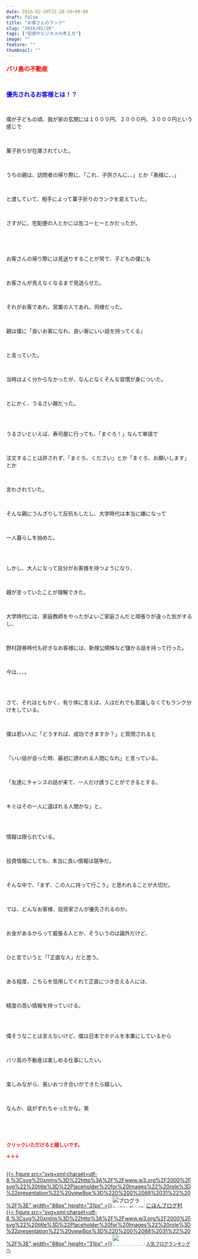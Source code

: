 ```yaml
---
date: 2016-02-20T22:28:59+09:00
draft: false
title: "お客さんのランク"
slug: "2016/02/20"
tags: ["投資やビジネスの考え方"]
image: ""
feature: ""
thumbnail: ""
---
```

<p><font color="#ff0000" size="3"><strong>バリ島の不動産</strong></font></p><br/><p><font color="#0000ff" size="3"><strong>優先されるお客様とは！？</strong></font></p><br/><p>僕が子どもの頃、我が家の玄関には１０００円、２０００円、３０００円という感じで</p><br/><p>菓子折りが在庫されていた。</p><br/><p>うちの親は、訪問者の帰り際に、「これ、子供さんに、、」とか「奥様に、、」</p><br/><p>と渡していて、相手によって菓子折りのランクを変えていた。</p><br/><p>さすがに、宅配便の人とかには缶コーヒーとかだったが。</p><br/><p><br/></p><p>お客さんの帰り際には見送りすることが常で、子どもの僕にも</p><br/><p>お客さんが見えなくなるまで見送らせた。</p><br/><p>それがお客であれ、営業の人であれ、同様だった。</p><br/><p>親は僕に「良いお客になれ、良い客にいい話を持ってくる」</p><br/><p>と言っていた。</p><br/><p>当時はよく分からなかったが、なんとなくそんな習慣が身についた。</p><br/><p>とにかく、うるさい親だった。</p><br/><br/><p>うるさいといえば、寿司屋に行っても、「まぐろ！」なんて単語で</p><br/><p>注文することは許されず、「まぐろ、ください」とか「まぐろ、お願いします」とか</p><br/><p>言わされていた。</p><br/><p>そんな親にうんざりして反抗もしたし、大学時代は本当に嫌になって</p><br/><p>一人暮らしを始めた。</p><br/><br/><p>しかし、大人になって自分がお客様を持つようになり、</p><br/><p>親が言っていたことが理解できた。</p><br/><p>大学時代には、家庭教師をやったがよいご家庭さんだと頑張りが違った気がするし、</p><br/><p>野村證券時代も好きなお客様には、新規公開株など儲かる話を持って行った。</p><br/><p>今は、、、。</p><br/><br/><p>さて、それはともかく、有り体に言えば、人はだれでも意識しなくてもランク分けをしている。</p><br/><p>僕は若い人に「どうすれば、成功できますか？」と質問されると</p><br/><p>「いい話が会った時、最初に誘われる人間になれ」と言っている。</p><br/><p>「友達にチャンスの話が来て、一人だけ誘うことができるとする。</p><br/><p>キミはその一人に選ばれる人間かな」と。</p><br/><br/><p>情報は限られている。</p><br/><p>投資情報にしても、本当に良い情報は競争だ。</p><br/><p>そんな中で、「まず、この人に持って行こう」と思われることが大切だ。</p><br/><p>では、どんなお客様、投資家さんが優先されるのか。</p><br/><p>お金があるからって威張る人とか、そういうのは論外だけど、</p><br/><p>ひと言でいうと「「正直な人」だと思う。</p><br/><p>ある程度、こちらを信用してくれて正直につき合える人には、</p><br/><p>精度の高い情報を持っていける。</p><br/><br/><p>偉そうなことは言えないけど、僕は日本でホテルを本業にしているから</p><br/><p>バリ島の不動産は楽しめる仕事にしたい。</p><br/><p>楽しみながら、長いおつき合いができたら嬉しい。</p><br/><p>なんか、話がずれちゃったかな。笑</p><br/><br/><br/><p><font color="#ff0000" size="2"><strong>クリックいただけると嬉しいです。<br/></strong></font></p><p><font color="#ff0000" size="2"><strong>↓↓↓</strong></font></p><p><br/><a href="http://www.blogmura.com/ranking.html" target="_blank">{{< figure src="svg+xml;charset=utf-8,%3Csvg%20xmlns%3D%22http%3A%2F%2Fwww.w3.org%2F2000%2Fsvg%22%20title%3D%22Placeholder%20for%20Images%22%20role%3D%22presentation%22%20viewBox%3D%220%200%2088%2031%22%20%2F%3E" width="88px" height="31px" >}}<noscript><img border="0" alt="ブログランキング・にほんブログ村へ" src="https://img-proxy.blog-video.jp/images?url=http%3A%2F%2Fwww.blogmura.com%2Fimg%2Fwww88_31.gif" width="88" height="31"></noscript></a> <a href="http://www.blogmura.com/ranking.html" target="_blank">にほんブログ村</a> <br/><a title="人気ブログランキングへ" href="link.php?1804582">{{< figure src="svg+xml;charset=utf-8,%3Csvg%20xmlns%3D%22http%3A%2F%2Fwww.w3.org%2F2000%2Fsvg%22%20title%3D%22Placeholder%20for%20Images%22%20role%3D%22presentation%22%20viewBox%3D%220%200%2088%2031%22%20%2F%3E" width="88px" height="31px" >}}<noscript><img border="0" src="https://blog.with2.net/img/banner/banner_22.gif" width="88" height="31"></noscript></a> <a style="FONT-SIZE: 12px" href="link.php?1804582">人気ブログランキングへ</a> </p>

